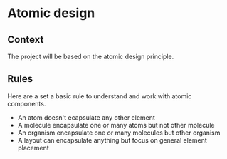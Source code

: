 # Atomic design

## Context

The project will be based on the atomic design principle.

## Rules

Here are a set a basic rule to understand and work with atomic components.

- An atom doesn't ecapsulate any other element
- A molecule encapsulate one or many atoms but not other molecule
- An organism encapsulate one or many molecules but other organism
- A layout can encapsulate anything but focus on general element placement
